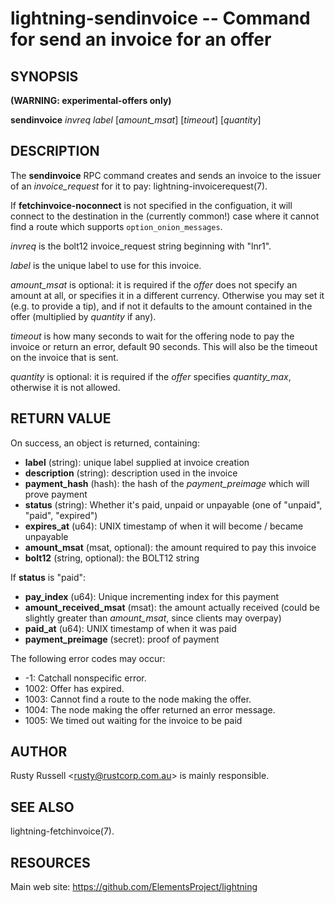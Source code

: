 lightning-sendinvoice -- Command for send an invoice for an offer
=================================================================

SYNOPSIS
--------

**(WARNING: experimental-offers only)**

**sendinvoice** *invreq* *label* [*amount\_msat*] [*timeout*] [*quantity*]

DESCRIPTION
-----------

The **sendinvoice** RPC command creates and sends an invoice to the
issuer of an *invoice\_request* for it to pay: lightning-invoicerequest(7).

If **fetchinvoice-noconnect** is not specified in the configuation, it
will connect to the destination in the (currently common!) case where it
cannot find a route which supports `option_onion_messages`.

*invreq* is the bolt12 invoice\_request string beginning with "lnr1".

*label* is the unique label to use for this invoice.

*amount\_msat* is optional: it is required if the *offer* does not specify
an amount at all, or specifies it in a different currency.  Otherwise
you may set it (e.g. to provide a tip), and if not it defaults to the
amount contained in the offer (multiplied by *quantity* if any).

*timeout* is how many seconds to wait for the offering node to pay the
invoice or return an error, default 90 seconds.  This will also be the
timeout on the invoice that is sent.

*quantity* is optional: it is required if the *offer* specifies
*quantity\_max*, otherwise it is not allowed.

RETURN VALUE
------------

[comment]: # (GENERATE-FROM-SCHEMA-START)
On success, an object is returned, containing:

- **label** (string): unique label supplied at invoice creation
- **description** (string): description used in the invoice
- **payment\_hash** (hash): the hash of the *payment\_preimage* which will prove payment
- **status** (string): Whether it's paid, unpaid or unpayable (one of "unpaid", "paid", "expired")
- **expires\_at** (u64): UNIX timestamp of when it will become / became unpayable
- **amount\_msat** (msat, optional): the amount required to pay this invoice
- **bolt12** (string, optional): the BOLT12 string

If **status** is "paid":

  - **pay\_index** (u64): Unique incrementing index for this payment
  - **amount\_received\_msat** (msat): the amount actually received (could be slightly greater than *amount\_msat*, since clients may overpay)
  - **paid\_at** (u64): UNIX timestamp of when it was paid
  - **payment\_preimage** (secret): proof of payment

[comment]: # (GENERATE-FROM-SCHEMA-END)

The following error codes may occur:
- -1: Catchall nonspecific error.
- 1002: Offer has expired.
- 1003: Cannot find a route to the node making the offer.
- 1004: The node making the offer returned an error message.
- 1005: We timed out waiting for the invoice to be paid

AUTHOR
------

Rusty Russell <<rusty@rustcorp.com.au>> is mainly responsible.

SEE ALSO
--------

lightning-fetchinvoice(7).

RESOURCES
---------

Main web site: <https://github.com/ElementsProject/lightning>

[comment]: # ( SHA256STAMP:79a371e3dc60c1395f591e16c3dd039f8fdee53c9402f345fa8823d85a18d819)
